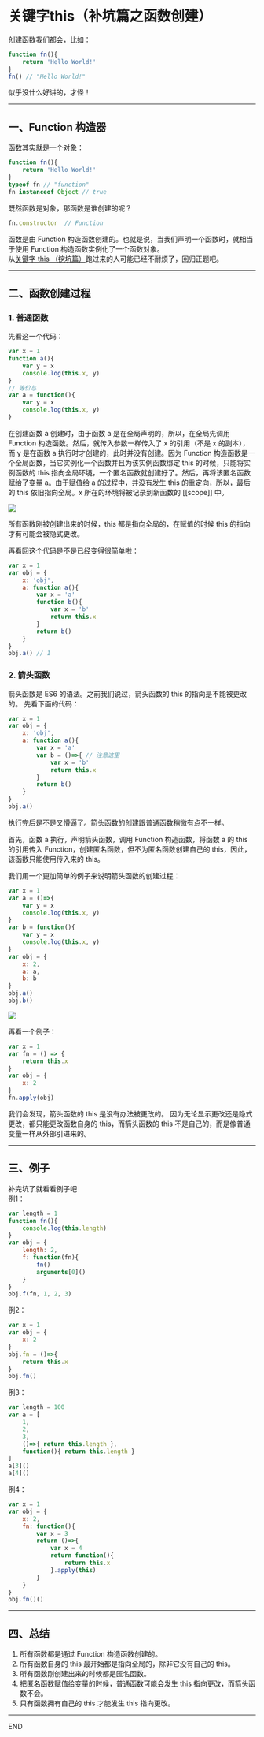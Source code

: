 # 关键字this（补坑篇之函数创建）

创建函数我们都会，比如：
```js
function fn(){
    return 'Hello World!'
}
fn() // "Hello World!"
```
似乎没什么好讲的，才怪！
******************************

## 一、Function 构造器
函数其实就是一个对象：
```js
function fn(){
    return 'Hello World!'
}
typeof fn // "function"
fn instanceof Object // true
```
既然函数是对象，那函数是谁创建的呢？
```js
fn.constructor  // Function
```
函数是由 Function 构造函数创建的。也就是说，当我们声明一个函数时，就相当于使用 Function 构造函数实例化了一个函数对象。  
从[关键字 this （挖坑篇）](https://github.com/vlzf/personalNotes/blob/master/js-base-note/%E5%85%B3%E9%94%AE%E5%AD%97this.md)跑过来的人可能已经不耐烦了，回归正题吧。

*********************************

## 二、函数创建过程
### 1. 普通函数
先看这一个代码：
```js
var x = 1
function a(){
    var y = x
    console.log(this.x, y)
}
// 等价与
var a = function(){
    var y = x
    console.log(this.x, y)
}
```
在创建函数 a 创建时，由于函数 a 是在全局声明的，所以，在全局先调用 Function 构造函数。然后，就传入参数一样传入了 x 的引用（不是 x 的副本），而 y 是在函数 a 执行时才创建的，此时并没有创建。因为 Function 构造函数是一个全局函数，当它实例化一个函数并且为该实例函数绑定 this 的时候，只能将实例函数的 this 指向全局环境，一个匿名函数就创建好了。然后，再将该匿名函数赋给了变量 a。由于赋值给 a 的过程中，并没有发生 this 的重定向，所以，最后的 this 依旧指向全局。x 所在的环境将被记录到新函数的 [[scope]] 中。

![](../image/1.jpg)

所有函数刚被创建出来的时候，this 都是指向全局的，在赋值的时候 this 的指向才有可能会被隐式更改。


再看回这个代码是不是已经变得很简单啦：
```js
var x = 1
var obj = {
    x: 'obj',
    a: function a(){
        var x = 'a'
        function b(){
            var x = 'b'
            return this.x
        }
        return b()
    }
}
obj.a() // 1
```

### 2. 箭头函数
箭头函数是 ES6 的语法。之前我们说过，箭头函数的 this 的指向是不能被更改的。
先看下面的代码：
```js
var x = 1
var obj = {
    x: 'obj',
    a: function a(){
        var x = 'a'
        var b = ()=>{ // 注意这里
            var x = 'b'
            return this.x
        }
        return b()
    }
}
obj.a()
```
执行完后是不是又懵逼了。箭头函数的创建跟普通函数稍微有点不一样。

首先，函数 a 执行，声明箭头函数，调用 Function 构造函数，将函数 a 的 this 的引用传入 Function，创建匿名函数，但不为匿名函数创建自己的 this，因此，该函数只能使用传入来的 this。

我们用一个更加简单的例子来说明箭头函数的创建过程：
```js
var x = 1
var a = ()=>{
    var y = x
    console.log(this.x, y)
}
var b = function(){
    var y = x
    console.log(this.x, y)
}
var obj = {
    x: 2,
    a: a,
    b: b
}
obj.a()
obj.b()
```

![](../image/2.jpg)


再看一个例子：
```js
var x = 1
var fn = () => {
    return this.x
}
var obj = {
    x: 2
}
fn.apply(obj)
```
我们会发现，箭头函数的 this 是没有办法被更改的。
因为无论显示更改还是隐式更改，都只能更改函数自身的 this，而箭头函数的 this 不是自己的，而是像普通变量一样从外部引进来的。

*******************************
## 三、例子
补完坑了就看看例子吧  
例1：
```js
var length = 1
function fn(){
    console.log(this.length)
}
var obj = {
    length: 2,
    f: function(fn){
        fn()
        arguments[0]()
    }
}
obj.f(fn, 1, 2, 3)
```
例2： 
```js
var x = 1
var obj = {
    x: 2
}
obj.fn = ()=>{
    return this.x
}
obj.fn()
```
例3：
```js
var length = 100
var a = [
    1,
    2,
    3,
    ()=>{ return this.length }, 
    function(){ return this.length }
]
a[3]()
a[4]()
```
例4：
```js
var x = 1
var obj = {
    x: 2,
    fn: function(){
        var x = 3
        return ()=>{
            var x = 4
            return function(){
                return this.x
            }.apply(this)
        }
    }
}
obj.fn()()
```

****************************

## 四、总结
1. 所有函数都是通过 Function 构造函数创建的。
2. 所有函数自身的 this 最开始都是指向全局的，除非它没有自己的 this。
3. 所有函数刚创建出来的时候都是匿名函数。
4. 把匿名函数赋值给变量的时候，普通函数可能会发生 this 指向更改，而箭头函数不会。
5. 只有函数拥有自己的 this 才能发生 this 指向更改。


**************************
END
 